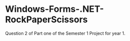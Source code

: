# Windows-Forms-.NET-RockPaperScissors
Question 2 of Part one of the Semester 1 Project for year 1.
